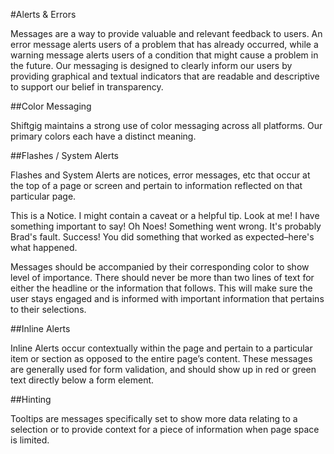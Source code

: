 #Alerts & Errors

Messages are a way to provide valuable and relevant feedback to users. An error message alerts users of a problem that has already occurred, while a warning message alerts users of a condition that might cause a problem in the future. Our messaging
is designed to clearly inform our users by providing graphical and textual indicators that are readable and descriptive to support our belief in transparency.

##Color Messaging

Shiftgig maintains a strong use of color messaging across all platforms. Our primary colors each have a distinct meaning.

##Flashes / System Alerts

Flashes and System Alerts are notices, error messages, etc that occur at the top of a page or screen and pertain to information reflected on that particular page.

This is a Notice. I might contain a caveat or a helpful tip.
Look at me! I have something important to say!
Oh Noes! Something went wrong. It's probably Brad's fault.
Success! You did something that worked as expected–here's what happened.

Messages should be accompanied by their corresponding color to show level of importance. There should never be more than two lines of text for either the headline or the information that follows. This will make sure the user stays engaged and is informed with important information that pertains to their selections.

##Inline Alerts

Inline Alerts occur contextually within the page and pertain to a particular item or section as opposed to the entire page’s content. These messages are generally used for form validation, and should show up in red or green text directly below a form element.

##Hinting

Tooltips are messages specifically set to show more data relating to a selection or to provide context for a piece of information when page space is limited.